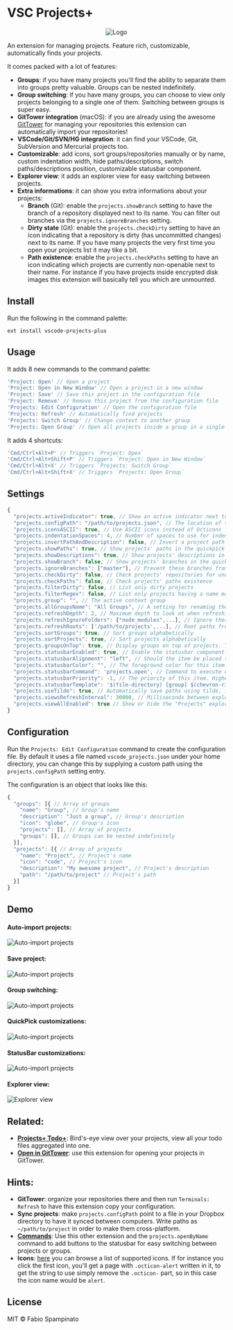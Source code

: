# VSC Projects+

<p align="center">
	<img src="https://raw.githubusercontent.com/fabiospampinato/vscode-projects-plus/master/resources/logo/logo-128x128.png" alt="Logo">
</p>

An extension for managing projects. Feature rich, customizable, automatically finds your projects.

It comes packed with a lot of features:
- **Groups**: if you have many projects you'll find the ability to separate them into groups pretty valuable. Groups can be nested indefinitely.
- **Group switching**: if you have many groups, you can choose to view only projects belonging to a single one of them. Switching between groups is super easy.
- **GitTower integration** (macOS): if you are already using the awesome [GitTower](https://www.git-tower.com) for managing your repositories this extension can automatically import your repositories!
- **VSCode/Git/SVN/HG integration**: it can find your VSCode, Git, SubVersion and Mercurial projects too.
- **Customizable**: add icons, sort groups/repositories manually or by name, custom indentation width, hide paths/descriptions, switch paths/descriptions position, customizable statusbar component.
- **Explorer view**: it adds an explorer view for easy switching between projects.
- **Extra informations**: it can show you extra informations about your projects:
  - **Branch** (Git): enable the `projects.showBranch` setting to have the branch of a repository displayed next to its name. You can filter out branches via the `projects.ignoreBranches` setting.
  - **Dirty state** (Git): enable the `projects.checkDirty` setting to have an icon indicating that a repository is dirty (has uncommitted changes) next to its name. If you have many projects the very first time you open your projects list it may tike a bit.
  - **Path existence**: enable the `projects.checkPaths` setting to have an icon indicating which projects are currently non-openable next to their name. For instance if you have projects inside encrypted disk images this extension will basically tell you which are unmounted.

## Install

Run the following in the command palette:

```shell
ext install vscode-projects-plus
```

## Usage

It adds 8 new commands to the command palette:

```js
'Project: Open' // Open a project
'Project: Open in New Window' // Open a project in a new window
'Project: Save' // Save this project in the configuration file
'Project: Remove' // Remove this project from the configuration file
'Projects: Edit Configuration' // Open the configuration file
'Projects: Refresh' // Automatically find projects
'Projects: Switch Group' // Change context to another group
'Projects: Open Group' // Open all projects inside a group in a single window
```

It adds 4 shortcuts:

```js
'Cmd/Ctrl+Alt+P' // Triggers `Project: Open`
'Cmd/Ctrl+Alt+Shift+P' // Triggers `Project: Open in New Window`
'Cmd/Ctrl+Alt+X' // Triggers `Projects: Switch Group`
'Cmd/Ctrl+Alt+Shift+X' // Triggers `Projects: Open Group`
```

## Settings

```js
{
  "projects.activeIndicator": true, // Show an active indicator next to the name
  "projects.configPath": "/path/to/projects.json", // The location of the configuration file
  "projects.iconsASCII": true, // Use ASCII icons instead of Octicons
  "projects.indentationSpaces": 4, // Number of spaces to use for indentation
  "projects.invertPathAndDescription": false, // Invert a project path and description in the quickpick
  "projects.showPaths": true, // Show projects' paths in the quickpick
  "projects.showDescriptions": true, // Show projects' descriptions in the quickpick
  "projects.showBranch": false, // Show projects' branches in the quickpick
  "projects.ignoreBranches": ["master"], // Prevent these branches from being shown
  "projects.checkDirty": false, // Check projects' repositories for uncommitted changes
  "projects.checkPaths": false, // Check projects' paths existence
  "projects.filterDirty": false, // List only dirty projects
  "projects.filterRegex": false, // List only projects having a name matching this regex
  "projects.group": "", // The active context group
  "projects.allGroupsName": "All Groups", // A setting for renaming the "All Groups" special group
  "projects.refreshDepth": 2, // Maximum depth to look at when refreshing
  "projects.refreshIgnoreFolders": ["node_modules",...], // Ignore these folders when refreshing
  "projects.refreshRoots": ['/path/to/projects',...], // Root paths from where to start searching for projects
  "projects.sortGroups": true, // Sort groups alphabetically
  "projects.sortProjects": true, // Sort projects alphabetically
  "projects.groupsOnTop": true, // Display groups on top of projects. This cannot be false if either `sortGroups` or `sortProjects` is false
  "projects.statusbarEnabled": true, // Enable the statusbar component
  "projects.statusbarAlignment": "left", // Should the item be placed to the left or right?
  "projects.statusbarColor": "", // The foreground color for this item
  "projects.statusbarCommand": 'projects.open', // Command to execute on click
  "projects.statusbarPriority": -1, // The priority of this item. Higher value means the item should be shown more to the left
  "projects.statusbarTemplate": '$(file-directory) [group] $(chevron-right) [project]', // Template for rendering the statusbar content
  "projects.useTilde": true, // Automatically save paths using tilde, i.e. "~/project" instead of "/Users/me/project"
  "projects.viewsRefreshInterval": 30000, // Milliseconds between explorer's views refreshes
  "projects.viewAllEnabled": true // Show or hide the "Projects" explorer view
}
```

## Configuration

Run the `Projects: Edit Configuration` command to create the configuration file. By default it uses a file named `vscode_projects.json` under your home directory, you can change this by supplying a custom path using the `projects.configPath` setting entry.

The configuration is an object that looks like this:

```js
{
  "groups": [{ // Array of groups
    "name": "Group", // Group's name
    "description": "Just a group", // Group's description
    "icon": "globe", // Group's icon
    "projects": [], // Array of projects
    "groups": [], // Groups can be nested indefinitely
  }],
  "projects": [{ // Array of projects
    "name": "Project", // Project's name
    "icon": "code", // Project's icon
    "description": "My awesome project", // Project's description
    "path": "/path/to/project" // Project's path
  }]
}
```

## Demo

#### Auto-import projects:

![Auto-import projects](resources/demo/refresh.gif)

#### Save project:

![Auto-import projects](resources/demo/save.gif)

#### Group switching:

![Auto-import projects](resources/demo/switch.gif)

#### QuickPick customizations:

![Auto-import projects](resources/demo/quickpick.gif)

#### StatusBar customizations:

![Auto-import projects](resources/demo/statusbar.gif)

#### Explorer view:

![Explorer view](resources/demo/explorer.gif)

## Related:

- **[Projects+ Todo+](https://marketplace.visualstudio.com/items?itemName=fabiospampinato.vscode-projects-plus-todo-plus)**: Bird's-eye view over your projects, view all your todo files aggregated into one.
- **[Open in GitTower](https://marketplace.visualstudio.com/items?itemName=fabiospampinato.vscode-open-in-gittower)**: use this extension for opening your projects in GitTower.

## Hints:

- **GitTower**: organize your repositories there and then run `Terminals: Refresh` to have this extension copy your configuration.
- **Sync projects**: make `projects.configPath` point to a file in your Dropbox directory to have it synced between computers. Write paths as `~/path/to/project` in order to make them cross-platform.
- **[Commands](https://marketplace.visualstudio.com/items?itemName=fabiospampinato.vscode-commands)**: Use this other extension and the `projects.openByName` command to add buttons to the statusbar for easy switching between projects or groups.
- **Icons**: [here](https://octicons.github.com/) you can browse a list of supported icons. If for instance you click the first icon, you'll get a page with `.octicon-alert` written in it, to get the string to use simply remove the `.octicon-` part, so in this case the icon name would be `alert`.

## License

MIT © Fabio Spampinato
